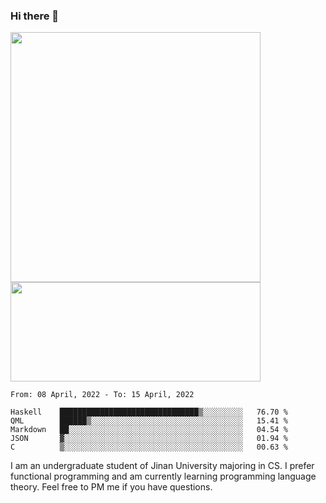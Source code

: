 ### Hi there 👋

<!--
**pe200012/pe200012** is a ✨ _special_ ✨ repository because its `README.md` (this file) appears on your GitHub profile.

Here are some ideas to get you started:

- 🔭 I’m currently working on ...
- 🌱 I’m currently learning ...
- 👯 I’m looking to collaborate on ...
- 🤔 I’m looking for help with ...
- 💬 Ask me about ...
- 📫 How to reach me: ...
- 😄 Pronouns: ...
- ⚡ Fun fact: ...
-->
<p>
    <img width="400em" src="https://github-readme-stats.vercel.app/api?username=pe200012&show_icons=true&icon_color=f44336&title_color=757de8">
    <img width="400em" height="159em" src="https://github-readme-stats.vercel.app/api/top-langs/?username=pe200012&hide=html,cmake,css&title_color=757de8&layout=compact">
</p>

<!--START_SECTION:waka-->
```text
From: 08 April, 2022 - To: 15 April, 2022

Haskell    ███████████████████████████████▒░░░░░░░░░   76.70 % 
QML        ██████▒░░░░░░░░░░░░░░░░░░░░░░░░░░░░░░░░░░   15.41 % 
Markdown   ██░░░░░░░░░░░░░░░░░░░░░░░░░░░░░░░░░░░░░░░   04.54 % 
JSON       ▓░░░░░░░░░░░░░░░░░░░░░░░░░░░░░░░░░░░░░░░░   01.94 % 
C          ▒░░░░░░░░░░░░░░░░░░░░░░░░░░░░░░░░░░░░░░░░   00.63 % 
```
<!--END_SECTION:waka-->

I am an undergraduate student of Jinan University majoring in CS. I prefer functional programming and am currently learning programming language theory. Feel free to PM me if you have questions.
